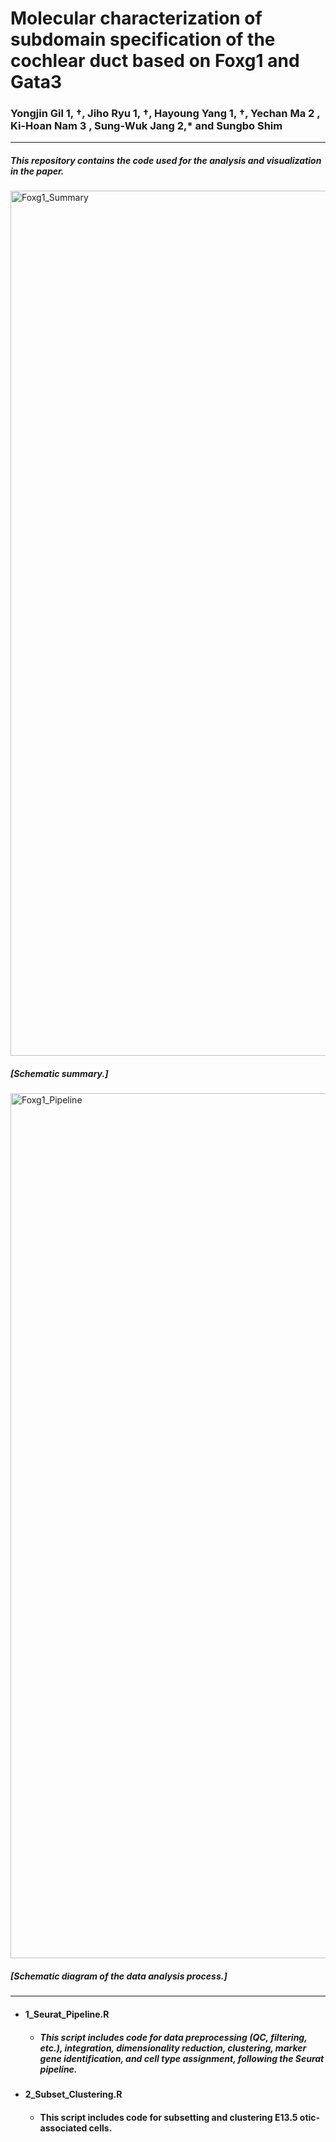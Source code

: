 # Molecular characterization of subdomain specification of the cochlear duct based on Foxg1 and Gata3
### Yongjin Gil 1, †, Jiho Ryu 1, †, Hayoung Yang 1, †, Yechan Ma 2 , Ki-Hoan Nam 3 , Sung-Wuk Jang 2,* and Sungbo Shim 
---
##### This repository contains the code used for the analysis and visualization in the paper.

<img width="1384" alt="Foxg1_Summary" src="https://github.com/user-attachments/assets/b2c508f7-633d-4b84-b48e-824f4d49535b">

##### [Schematic summary.]

<img width="1384" alt="Foxg1_Pipeline" src="https://github.com/user-attachments/assets/74d3671c-2db8-420e-bd54-ae6e9629ef6c">

##### [Schematic diagram of the data analysis process.]
---

+ #### 1_Seurat_Pipeline.R
  + ##### This script includes code for data preprocessing (QC, filtering, etc.), integration, dimensionality reduction, clustering, marker gene identification, and cell type assignment, following the Seurat pipeline.

+ #### 2_Subset_Clustering.R
  + #### This script includes code for subsetting and clustering E13.5 otic-associated cells.

